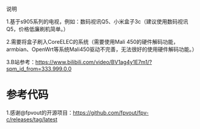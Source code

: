 说明


1.基于s905系列的电视，例如：数码视讯Q5、小米盒子3c（建议使用数码视讯Q5，价格低廉刷机简单。）

2.需要将盒子刷入CoreELEC的系统（需要使用Mali 450的硬件解码功能，armbian、OpenWrt等系统Mali450驱动不完善，无法很好的使用硬件解码功能。）

3.B站参考：https://www.bilibili.com/video/BV1ag4y1E7m1/?spm_id_from=333.999.0.0


# 参考代码

1.感谢@fpvout的开源项目：https://github.com/fpvout/fpv-c/releases/tag/latest
